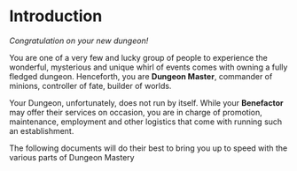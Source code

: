 # Introduction
*Congratulation on your new dungeon!*

You are one of a very few and lucky group of people to experience the wonderful, mysterious and unique whirl of events comes with owning a fully fledged dungeon. Henceforth, you are **Dungeon Master**, commander of minions, controller of fate, builder of worlds.

Your Dungeon, unfortunately, does not run by itself. While your **Benefactor** may offer their services on occasion, you are in charge of promotion, maintenance, employment and other logistics that come with running such an establishment.

The following documents will do their best to bring you up to speed with the various parts of Dungeon Mastery